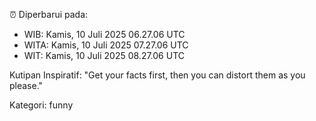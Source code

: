 ⏰ Diperbarui pada:
- WIB: Kamis, 10 Juli 2025 06.27.06 UTC
- WITA: Kamis, 10 Juli 2025 07.27.06 UTC
- WIT: Kamis, 10 Juli 2025 08.27.06 UTC

Kutipan Inspiratif:
"Get your facts first, then you can distort them as you please."


Kategori: funny

